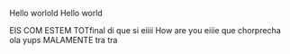 Hello worlold
Hello world

EIS COM ESTEM TOTfinal di que si
eiiii
How are you eiiie que chorprecha
ola
yups
MALAMENTE
tra tra
